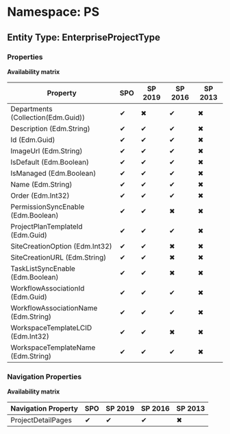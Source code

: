 # Namespace: PS

## Entity Type: EnterpriseProjectType

### Properties

**Availability matrix**

Property | SPO | SP 2019 | SP 2016 | SP 2013
----------|-----|---------|---------|--------
Departments (Collection(Edm.Guid)) | ✔ | ✖ | ✔ | ✖
Description (Edm.String) | ✔ | ✔ | ✔ | ✖
Id (Edm.Guid) | ✔ | ✔ | ✔ | ✖
ImageUrl (Edm.String) | ✔ | ✔ | ✔ | ✖
IsDefault (Edm.Boolean) | ✔ | ✔ | ✔ | ✖
IsManaged (Edm.Boolean) | ✔ | ✔ | ✔ | ✖
Name (Edm.String) | ✔ | ✔ | ✔ | ✖
Order (Edm.Int32) | ✔ | ✔ | ✔ | ✖
PermissionSyncEnable (Edm.Boolean) | ✔ | ✔ | ✖ | ✖
ProjectPlanTemplateId (Edm.Guid) | ✔ | ✔ | ✔ | ✖
SiteCreationOption (Edm.Int32) | ✔ | ✔ | ✖ | ✖
SiteCreationURL (Edm.String) | ✔ | ✔ | ✖ | ✖
TaskListSyncEnable (Edm.Boolean) | ✔ | ✔ | ✖ | ✖
WorkflowAssociationId (Edm.Guid) | ✔ | ✔ | ✔ | ✖
WorkflowAssociationName (Edm.String) | ✔ | ✔ | ✔ | ✖
WorkspaceTemplateLCID (Edm.Int32) | ✔ | ✔ | ✖ | ✖
WorkspaceTemplateName (Edm.String) | ✔ | ✔ | ✔ | ✖

### Navigation Properties

**Availability matrix**

Navigation Property | SPO | SP 2019 | SP 2016 | SP 2013
----------|-----|---------|---------|--------
ProjectDetailPages | ✔ | ✔ | ✔ | ✖
